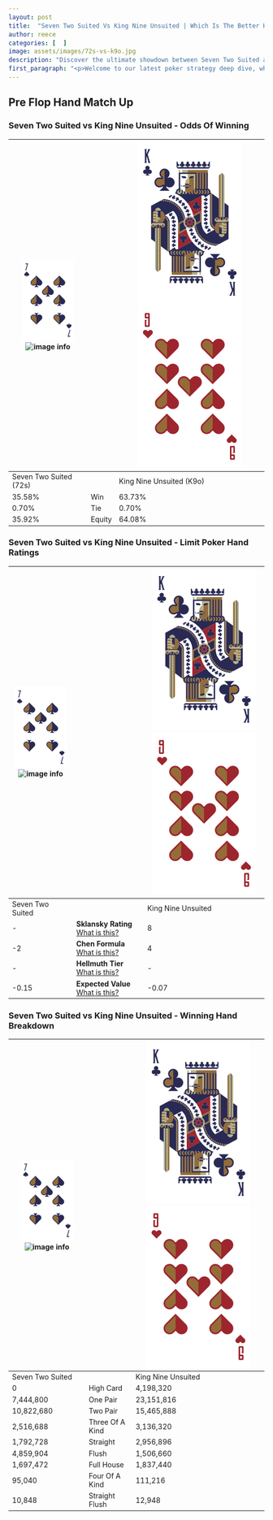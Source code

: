 ```yaml
---
layout: post
title:  "Seven Two Suited Vs King Nine Unsuited | Which Is The Better Hand In Poker? A Complete Guide"
author: reece
categories: [  ]
image: assets/images/72s-vs-k9o.jpg
description: "Discover the ultimate showdown between Seven Two Suited and King Nine Unsuited in poker! Uncover the odds, strategies, and scenarios where one hand triumphs over the other. Get ready to up your poker game with this thrilling analysis."
first_paragraph: "<p>Welcome to our latest poker strategy deep dive, where we're pitting two distinct hands against each other in a high-stakes showdown: Seven Two Suited vs King Nine Unsuited.</p><p>In the dynamic world of poker, every decision counts, and knowing which hand holds the upper hand is key to your success at the table.</p><p>In this article, we'll dissect these two hands, explore the scenarios where one dominates the other, and equip you with the knowledge to make strategic choices that can tip the odds in your favor.</p><p>Get ready to unravel the intriguing dynamics of these poker hands and elevate your game to new heights.</p>"
---
```




[comment]: # (sp0)

## Pre Flop Hand Match Up

<div class="table hand-ratings" markdown="1"> 



### Seven Two Suited vs King Nine Unsuited - Odds Of Winning


    
| ![image info](assets/images/hand1/7.png) ![image info](assets/images/hand1/2s.png) |  | ![image info](assets/images/hand2/K.png) ![image info](assets/images/hand2/9o.png) |
| -------- | -------- | -------- |
| Seven Two Suited (72s) |  | King Nine Unsuited (K9o) |
| 35.58% | Win | 63.73% |
| 0.70% | Tie | 0.70% |
| 35.92% | Equity | 64.08% |




[comment]: # (sp1)



### Seven Two Suited vs King Nine Unsuited - Limit Poker Hand Ratings


    
| ![image info](assets/images/hand1/7.png) ![image info](assets/images/hand1/2s.png) |  | ![image info](assets/images/hand2/K.png) ![image info](assets/images/hand2/9o.png) |
| -------- | -------- | -------- |
| Seven Two Suited |  | King Nine Unsuited |
| - | **Sklansky Rating** [What is this?](/sklansky-rating-explained) | 8 |
| -2 | **Chen Formula** [What is this?](/chen-formula-explained) | 4 |
| - | **Hellmuth Tier** [What is this?](/Hellmuth-tier-explained) | - |
| -0.15 | **Expected Value** [What is this?](/expected-value-explained) | -0.07 |




[comment]: # (sp2)



### Seven Two Suited vs King Nine Unsuited - Winning Hand Breakdown


    
| ![image info](assets/images/hand1/7.png) ![image info](assets/images/hand1/2s.png) |  | ![image info](assets/images/hand2/K.png) ![image info](assets/images/hand2/9o.png) |
| -------- | -------- | -------- |
| Seven Two Suited |  | King Nine Unsuited |
| 0 | High Card | 4,198,320 |
| 7,444,800 | One Pair | 23,151,816 |
| 10,822,680 | Two Pair | 15,465,888 |
| 2,516,688 | Three Of A Kind | 3,136,320 |
| 1,792,728 | Straight | 2,956,896 |
| 4,859,904 | Flush | 1,506,660 |
| 1,697,472 | Full House | 1,837,440 |
| 95,040 | Four Of A Kind | 111,216 |
| 10,848 | Straight Flush | 12,948 |




[comment]: # (sp3)



</div>

[comment]: # (sp4)



[comment]: # (sp5)

